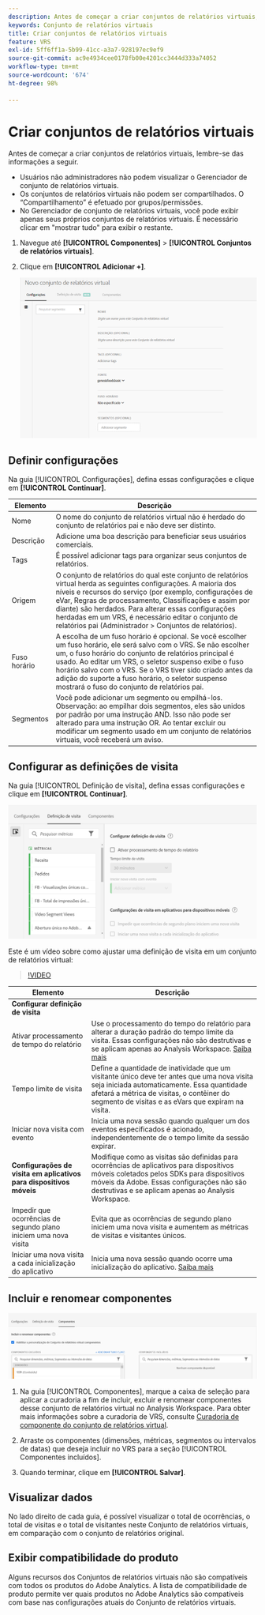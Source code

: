 ```yaml
---
description: Antes de começar a criar conjuntos de relatórios virtuais, lembre-se das informações a seguir.
keywords: Conjunto de relatórios virtuais
title: Criar conjuntos de relatórios virtuais
feature: VRS
exl-id: 5ff6ff1a-5b99-41cc-a3a7-928197ec9ef9
source-git-commit: ac9e4934cee0178fb00e4201cc3444d333a74052
workflow-type: tm+mt
source-wordcount: '674'
ht-degree: 98%

---
```


# Criar conjuntos de relatórios virtuais

Antes de começar a criar conjuntos de relatórios virtuais, lembre-se das informações a seguir.

* Usuários não administradores não podem visualizar o Gerenciador de conjunto de relatórios virtuais.
* Os conjuntos de relatórios virtuais não podem ser compartilhados. O “Compartilhamento” é efetuado por grupos/permissões.
* No Gerenciador de conjunto de relatórios virtuais, você pode exibir apenas seus próprios conjuntos de relatórios virtuais. É necessário clicar em &quot;mostrar tudo&quot; para exibir o restante.

1. Navegue até **[!UICONTROL Componentes]** > **[!UICONTROL Conjuntos de relatórios virtuais]**.
1. Clique em **[!UICONTROL Adicionar +]**.

   ![](assets/new_vrs.png)

## Definir configurações

Na guia [!UICONTROL Configurações], defina essas configurações e clique em **[!UICONTROL Continuar]**.

| Elemento | Descrição |
| --- |--- |
| Nome | O nome do conjunto de relatórios virtual não é herdado do conjunto de relatórios pai e não deve ser distinto. |
| Descrição | Adicione uma boa descrição para beneficiar seus usuários comerciais. |
| Tags | É possível adicionar tags para organizar seus conjuntos de relatórios. |
| Origem | O conjunto de relatórios do qual este conjunto de relatórios virtual herda as seguintes configurações. A maioria dos níveis e recursos do serviço (por exemplo, configurações de eVar, Regras de processamento, Classificações e assim por diante) são herdados. Para alterar essas configurações herdadas em um VRS, é necessário editar o conjunto de relatórios pai (Administrador > Conjuntos de relatórios). |
| Fuso horário | A escolha de um fuso horário é opcional. Se você escolher um fuso horário, ele será salvo com o VRS. Se não escolher um, o fuso horário do conjunto de relatórios principal é usado.  Ao editar um VRS, o seletor suspenso exibe o fuso horário salvo com o VRS. Se o VRS tiver sido criado antes da adição do suporte a fuso horário, o seletor suspenso mostrará o fuso do conjunto de relatórios pai. |
| Segmentos | Você pode adicionar um segmento ou empilhá-los.   Observação: ao empilhar dois segmentos, eles são unidos por padrão por uma instrução AND. Isso não pode ser alterado para uma instrução OR. Ao tentar excluir ou modificar um segmento usado em um conjunto de relatórios virtuais, você receberá um aviso. |

## Configurar as definições de visita

Na guia [!UICONTROL Definição de visita], defina essas configurações e clique em **[!UICONTROL Continuar]**.

![](assets/visit-definition.png)

Este é um vídeo sobre como ajustar uma definição de visita em um conjunto de relatórios virtual:

>[!VIDEO](https://video.tv.adobe.com/v/23545/?quality=12)

| Elemento | Descrição |
| --- |--- |
| **Configurar definição de visita** |  |
| Ativar processamento de tempo do relatório | Use o processamento do tempo do relatório para alterar a duração padrão do tempo limite da visita. Essas configurações não são destrutivas e se aplicam apenas ao Analysis Workspace. [Saiba mais](/help/components/vrs/vrs-report-time-processing.md) |
| Tempo limite de visita | Define a quantidade de inatividade que um visitante único deve ter antes que uma nova visita seja iniciada automaticamente. Essa quantidade afetará a métrica de visitas, o contêiner do segmento de visitas e as eVars que expiram na visita. |
| Iniciar nova visita com evento | Inicia uma nova sessão quando qualquer um dos eventos especificados é acionado, independentemente de o tempo limite da sessão expirar. |
| **Configurações de visita em aplicativos para dispositivos móveis** | Modifique como as visitas são definidas para ocorrências de aplicativos para dispositivos móveis coletados pelos SDKs para dispositivos móveis da Adobe. Essas configurações não são destrutivas e se aplicam apenas ao Analysis Workspace. |
| Impedir que ocorrências de segundo plano iniciem uma nova visita | Evita que as ocorrências de segundo plano iniciem uma nova visita e aumentem as métricas de visitas e visitantes únicos. |
| Iniciar uma nova visita a cada inicialização do aplicativo | Inicia uma nova sessão quando ocorre uma inicialização do aplicativo. [Saiba mais](/help/components/vrs/vrs-mobile-visit-processing.md) |

## Incluir e renomear componentes

![](assets/components.png)

1. Na guia [!UICONTROL Componentes], marque a caixa de seleção para aplicar a curadoria a fim de incluir, excluir e renomear componentes desse conjunto de relatórios virtual no Analysis Workspace.
Para obter mais informações sobre a curadoria de VRS, consulte [Curadoria de componente do conjunto de relatórios virtual](https://experienceleague.adobe.com/docs/analytics/components/virtual-report-suites/vrs-components.html#virtual-report-suites).

1. Arraste os componentes (dimensões, métricas, segmentos ou intervalos de datas) que deseja incluir no VRS para a seção [!UICONTROL Componentes incluídos].

1. Quando terminar, clique em **[!UICONTROL Salvar]**.

## Visualizar dados

No lado direito de cada guia, é possível visualizar o total de ocorrências, o total de visitas e o total de visitantes neste Conjunto de relatórios virtuais, em comparação com o conjunto de relatórios original.

## Exibir compatibilidade do produto

Alguns recursos dos Conjuntos de relatórios virtuais não são compatíveis com todos os produtos do Adobe Analytics. A lista de compatibilidade de produto permite ver quais produtos no Adobe Analytics são compatíveis com base nas configurações atuais do Conjunto de relatórios virtuais.
